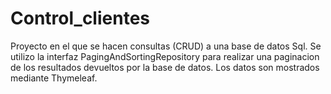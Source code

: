 # Control_clientes
Proyecto en el que se hacen consultas (CRUD) a una base de datos Sql. Se utilizo la interfaz 
PagingAndSortingRepository para realizar una paginacion de los resultados devueltos por la base de datos.
Los datos son mostrados mediante Thymeleaf.
